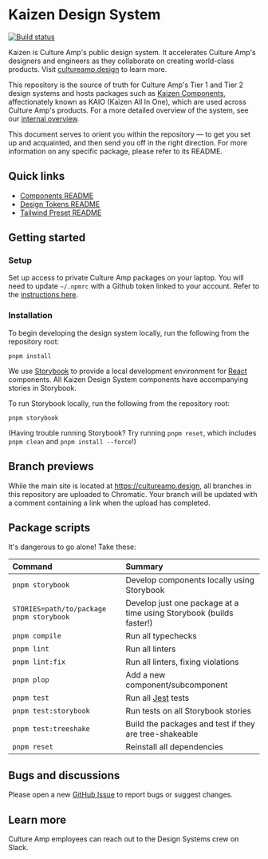 # Kaizen Design System

[![Build status](https://badge.buildkite.com/880e8b196b369c19ffcbef08a81d364059e0d6fb77e9d35563.svg?branch=main)](https://buildkite.com/culture-amp/kaizen-design-system)

Kaizen is Culture Amp's public design system. It accelerates Culture Amp's designers and engineers as they collaborate on creating world-class products. Visit [cultureamp.design](https://cultureamp.design) to learn more.

This repository is the source of truth for Culture Amp's Tier 1 and Tier 2 design systems and hosts packages such as [Kaizen Components](./packages/components), affectionately known as KAIO (Kaizen All In One), which are used across Culture Amp's products. For a more detailed overview of the system, see our [internal overview](https://cultureamp.atlassian.net/wiki/spaces/DesignSystem/pages/3565290003/Introducing+Kaizen+Design+System).

This document serves to orient you within the repository — to get you set up and acquainted, and then send you off in the right direction. For more information on any specific package, please refer to its README.

## Quick links

- [Components README](./packages/components/README.md)
- [Design Tokens README](./packages/design-tokens/README.md)
- [Tailwind Preset README](./packages/design-tokens/README.md)

## Getting started

### Setup
Set up access to private Culture Amp packages on your laptop. You will need to update `~/.npmrc` with a Github token linked to your account. Refer to the [instructions here](https://cultureamp.atlassian.net/wiki/spaces/TV/pages/2776629375/Working+with+our+private+GitHub+package+registry).

### Installation
To begin developing the design system locally, run the following from the repository root:

```
pnpm install
```

We use [Storybook](https://github.com/storybooks/storybook) to provide a local development environment for [React](https://reactjs.org/) components. All Kaizen Design System components have accompanying stories in Storybook.

To run Storybook locally, run the following from the repository root:

```
pnpm storybook
```

(Having trouble running Storybook? Try running `pnpm reset`, which includes `pnpm clean` and `pnpm install --force`!)

## Branch previews

While the main site is located at <https://cultureamp.design>, all branches in this repository are uploaded to Chromatic. Your branch will be updated with a comment containing a link when the upload has completed.

## Package scripts

It's dangerous to go alone! Take these:

Command | Summary
:- | :-
`pnpm storybook` | Develop components locally using Storybook
`STORIES=path/to/package pnpm storybook` | Develop just one package at a time using Storybook (builds faster!)
`pnpm compile` | Run all typechecks
`pnpm lint` | Run all linters
`pnpm lint:fix` | Run all linters, fixing violations
`pnpm plop` | Add a new component/subcomponent
`pnpm test` | Run all [Jest](https://jestjs.io/) tests
`pnpm test:storybook` | Run tests on all Storybook stories
`pnpm test:treeshake` | Build the packages and test if they are tree-shakeable
`pnpm reset` | Reinstall all dependencies

## Bugs and discussions

Please open a new [GitHub Issue](https://github.com/cultureamp/kaizen-design-system/issues/new) to report bugs or suggest changes.

## Learn more

Culture Amp employees can reach out to the Design Systems crew on Slack.
